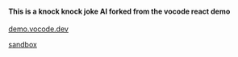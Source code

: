 #### This is a knock knock joke AI forked from the vocode react demo

[demo.vocode.dev](https://demo.vocode.dev)

[sandbox](https://vocode-sandbox.web.app)
